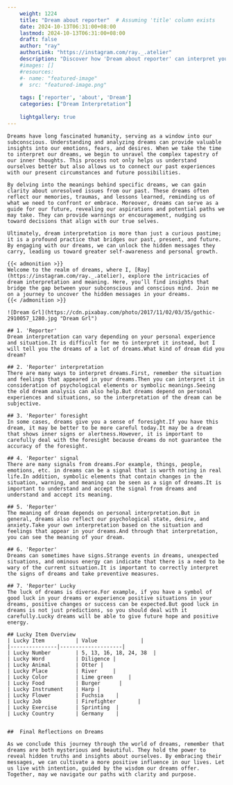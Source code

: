 ```yaml
---
    weight: 1224
    title: "Dream about reporter"  # Assuming 'title' column exists
    date: 2024-10-13T06:31:00+08:00
    lastmod: 2024-10-13T06:31:00+08:00
    draft: false
    author: "ray"
    authorLink: "https://instagram.com/ray._.atelier"
    description: "Discover how 'Dream about reporter' can interpret your future and uncover its significant meanings in your life."
    #images: []
    #resources:
    #- name: "featured-image"
    #  src: "featured-image.png"
    
    tags: ['reporter', 'about', 'Dream']
    categories: ["Dream Interpretation"]
    
    lightgallery: true
---
```

    
    Dreams have long fascinated humanity, serving as a window into our subconscious. Understanding and analyzing dreams can provide valuable insights into our emotions, fears, and desires. When we take the time to interpret our dreams, we begin to unravel the complex tapestry of our inner thoughts. This process not only helps us understand ourselves better but also allows us to connect our past experiences with our present circumstances and future possibilities.
    
    By delving into the meanings behind specific dreams, we can gain clarity about unresolved issues from our past. These dreams often reflect our memories, traumas, and lessons learned, reminding us of what we need to confront or embrace. Moreover, dreams can serve as a guide for our future, revealing our aspirations and potential paths we may take. They can provide warnings or encouragement, nudging us toward decisions that align with our true selves.
    
    Ultimately, dream interpretation is more than just a curious pastime; it is a profound practice that bridges our past, present, and future. By engaging with our dreams, we can unlock the hidden messages they carry, leading us toward greater self-awareness and personal growth.
    
    {{< admonition >}}
    Welcome to the realm of dreams, where I, [Ray](https://instagram.com/ray._.atelier), explore the intricacies of dream interpretation and meaning. Here, you’ll find insights that bridge the gap between your subconscious and conscious mind. Join me on a journey to uncover the hidden messages in your dreams.
    {{< /admonition >}}
    
    ![Dream Grl](https://cdn.pixabay.com/photo/2017/11/02/03/35/gothic-2910057_1280.jpg "Dream Grl")
    
    ## 1. 'Reporter'
    Dream interpretation can vary depending on your personal experience and situation.It is difficult for me to interpret it instead, but I will tell you the dreams of a lot of dreams.What kind of dream did you dream?
    
    ## 2. 'Reporter' interpretation
    There are many ways to interpret dreams.First, remember the situation and feelings that appeared in your dreams.Then you can interpret it in consideration of psychological elements or symbolic meanings.Seeing the old dream analysis can also help.But dreams depend on personal experiences and situations, so the interpretation of the dream can be subjective.
    
    ## 3. 'Reporter' foresight
    In some cases, dreams give you a sense of foresight.If you have this dream, it may be better to be more careful today.It may be a dream that shows inner signs or alertness.However, it is important to carefully deal with the foresight because dreams do not guarantee the accuracy of the foresight.
    
    ## 4. 'Reporter' signal
    There are many signals from dreams.For example, things, people, emotions, etc. in dreams can be a signal that is worth noting in real life.In addition, symbolic elements that contain changes in the situation, warning, and meaning can be seen as a sign of dreams.It is important to understand and accept the signal from dreams and understand and accept its meaning.
    
    ## 5. 'Reporter'
    The meaning of dream depends on personal interpretation.But in general, dreams also reflect our psychological state, desire, and anxiety.Take your own interpretation based on the situation and feelings that appear in your dreams.And through that interpretation, you can see the meaning of your dream.
    
    ## 6. 'Reporter'
    Dreams can sometimes have signs.Strange events in dreams, unexpected situations, and ominous energy can indicate that there is a need to be wary of the current situation.It is important to correctly interpret the signs of dreams and take preventive measures.
    
    ## 7. 'Reporter' Lucky
    The luck of dreams is diverse.For example, if you have a symbol of good luck in your dreams or experience positive situations in your dreams, positive changes or success can be expected.But good luck in dreams is not just predictions, so you should deal with it carefully.Lucky dreams will be able to give future hope and positive energy.
    
    ## Lucky Item Overview
    | Lucky Item          | Value              |
    |---------------|--------------------|
    | Lucky Number        | 5, 13, 16, 18, 24, 38  |
    | Lucky Word          | Diligence |
    | Lucky Animal        | Otter |
    | Lucky Place         | River     |
    | Lucky Color         | Lime green     |
    | Lucky Food          | Burger      |
    | Lucky Instrument    | Harp |
    | Lucky Flower        | Fuchsia    |
    | Lucky Job           | Firefighter       |
    | Lucky Exercise      | Sprinting  |
    | Lucky Country       | Germany    |
    
    
    ##  Final Reflections on Dreams
    
    As we conclude this journey through the world of dreams, remember that dreams are both mysterious and beautiful. They hold the power to reveal hidden truths and insights about ourselves. By embracing their messages, we can cultivate a more positive influence in our lives. Let us live with intention, guided by the wisdom our dreams offer. Together, may we navigate our paths with clarity and purpose.
    